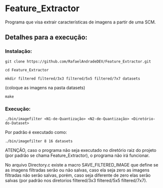 # Feature_Extractor
Programa que visa extrair características de imagens a partir de uma SCM.

## Detalhes para a execução:
### Instalação:

`git clone https://github.com/RafaelAndradeDEV/Feature_Extractor.git`

`cd Feature_Extractor`

`mkdir filtered filtered/3x3 filtered/5x5 filtered/7x7 datasets`

(coloque as imagens na pasta datasets)

`make`
### Execução:

  `./bin/imagefilter <N1-de-Quantização> <N2-de-Quantização> <Diretório-do-Dataset>`

  Por padrão é executado como:

  `./bin/imagefilter 8 16 datasets`
  
  ATENÇÃO, caso o programa não seja executado no diretório raiz do projeto (por padrão se chama Feature_Extractor), o programa não irá funcionar.

  No arquivo Directory.c existe a macro SAVE_FILTERED_IMAGE que define se as imagens filtradas serão ou não salvas, caso ela seja zero as imagens filtradas não serão salvas, porém, caso seja diferente de zero elas serão salvas (por padrão nos diretorios filtered/3x3 filtered/5x5 filtered/7x7). 
